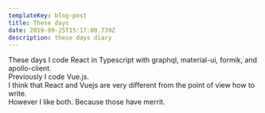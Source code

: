 ```yaml
---
templateKey: blog-post
title: These days
date: 2019-09-25T15:17:00.739Z
description: these days diary
---
```

These days I code React in Typescript with graphql, material-ui, formik,  and apollo-client.  
Previously I code Vue.js.  
I think that React and Vuejs are very different from the point of view how to write.  
However I like both. Because those have merrit.
